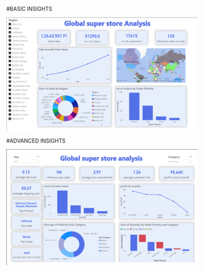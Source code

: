 #BASIC INSIGHTS

![Basic Insights](https://github.com/amith7025/Global-store-analysis/blob/main/Screenshot%202023-12-30%20204247.png)

#ADVANCED INSIGHTS

![Advanced Insights](https://github.com/amith7025/Global-store-analysis/blob/main/Screenshot%202023-12-31%20073213.png)
